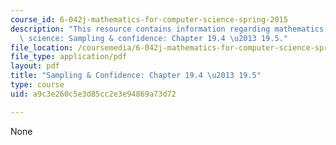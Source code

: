 ```yaml
---
course_id: 6-042j-mathematics-for-computer-science-spring-2015
description: "This resource contains information regarding mathematics for computer\
  \ science: Sampling & confidence: Chapter 19.4 \u2013 19.5."
file_location: /coursemedia/6-042j-mathematics-for-computer-science-spring-2015/a9c3e260c5e3d85cc2e3e94869a73d72_MIT6_042JS15_Session34.pdf
file_type: application/pdf
layout: pdf
title: "Sampling & Confidence: Chapter 19.4 \u2013 19.5"
type: course
uid: a9c3e260c5e3d85cc2e3e94869a73d72

---
```

None
